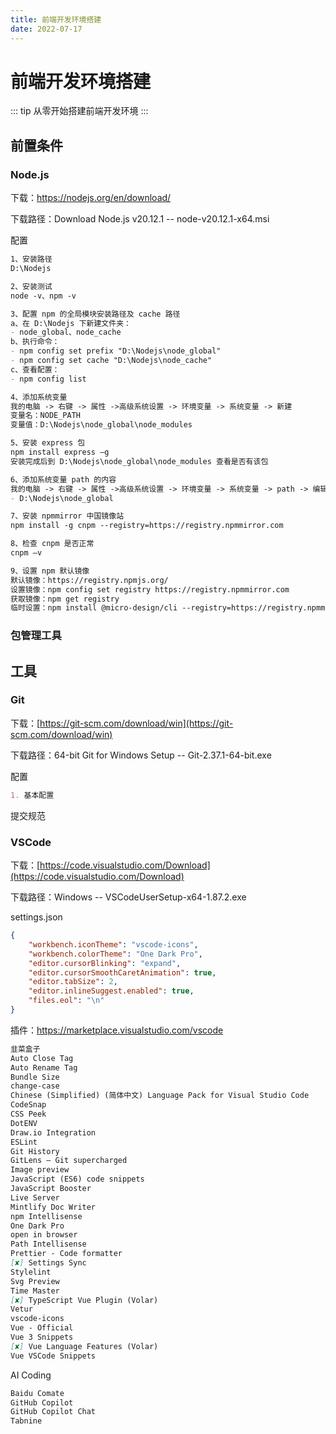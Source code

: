 ```yaml
---
title: 前端开发环境搭建
date: 2022-07-17
---
```


# 前端开发环境搭建

::: tip
从零开始搭建前端开发环境
:::



## 前置条件

### Node.js

下载：https://nodejs.org/en/download/

下载路径：Download Node.js v20.12.1 -- node-v20.12.1-x64.msi

配置

```markdown
1、安装路径
D:\Nodejs

2、安装测试
node -v、npm -v

3、配置 npm 的全局模块安装路径及 cache 路径
a、在 D:\Nodejs 下新建文件夹：
- node_global、node_cache
b、执行命令：
- npm config set prefix "D:\Nodejs\node_global"
- npm config set cache "D:\Nodejs\node_cache"
c、查看配置：
- npm config list

4、添加系统变量
我的电脑 -> 右键 -> 属性 ->高级系统设置 -> 环境变量 -> 系统变量 -> 新建
变量名：NODE_PATH
变量值：D:\Nodejs\node_global\node_modules

5、安装 express 包
npm install express –g
安装完成后到 D:\Nodejs\node_global\node_modules 查看是否有该包

6、添加系统变量 path 的内容
我的电脑 -> 右键 -> 属性 ->高级系统设置 -> 环境变量 -> 系统变量 -> path -> 编辑 -> 新建
- D:\Nodejs\node_global

7、安装 npmmirror 中国镜像站
npm install -g cnpm --registry=https://registry.npmmirror.com

8、检查 cnpm 是否正常
cnpm –v

9、设置 npm 默认镜像
默认镜像：https://registry.npmjs.org/
设置镜像：npm config set registry https://registry.npmmirror.com
获取镜像：npm get registry
临时设置：npm install @micro-design/cli --registry=https://registry.npmmirror.com
```



### 包管理工具





## 工具

### Git

下载：[https://git-scm.com/download/win](https://git-scm.com/download/win)

下载路径：64-bit Git for Windows Setup -- Git-2.37.1-64-bit.exe

配置

```markdown
1. 基本配置
```

提交规范



### VSCode

下载：[https://code.visualstudio.com/Download](https://code.visualstudio.com/Download)

下载路径：Windows -- VSCodeUserSetup-x64-1.87.2.exe

settings.json

```json
{
    "workbench.iconTheme": "vscode-icons",
    "workbench.colorTheme": "One Dark Pro",
    "editor.cursorBlinking": "expand",
    "editor.cursorSmoothCaretAnimation": true,
    "editor.tabSize": 2,
    "editor.inlineSuggest.enabled": true,
    "files.eol": "\n"
}
```

插件：https://marketplace.visualstudio.com/vscode

```markdown
韭菜盒子
Auto Close Tag
Auto Rename Tag
Bundle Size
change-case
Chinese (Simplified) (简体中文) Language Pack for Visual Studio Code
CodeSnap
CSS Peek
DotENV
Draw.io Integration
ESLint
Git History
GitLens — Git supercharged
Image preview
JavaScript (ES6) code snippets
JavaScript Booster
Live Server
Mintlify Doc Writer
npm Intellisense
One Dark Pro
open in browser
Path Intellisense
Prettier - Code formatter
[✘] Settings Sync
Stylelint
Svg Preview
Time Master
[✘] TypeScript Vue Plugin (Volar)
Vetur
vscode-icons
Vue - Official
Vue 3 Snippets
[✘] Vue Language Features (Volar)
Vue VSCode Snippets
```

AI Coding

```markdown
Baidu Comate
GitHub Copilot
GitHub Copilot Chat
Tabnine
```



